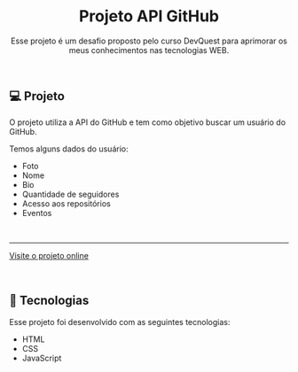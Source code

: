 <h1 align="center"> Projeto API GitHub  </h1>

<p align="center">
Esse projeto é um desafio proposto pelo curso DevQuest para aprimorar os meus conhecimentos nas tecnologias WEB. <br/>
</p>
<br>

## 💻 Projeto

O projeto utiliza a API do GitHub e tem como objetivo buscar um usuário do GitHub.

Temos alguns dados do usuário:
- Foto
- Nome
- Bio
- Quantidade de seguidores
- Acesso aos repositórios
- Eventos

<br>

---
[Visite o projeto online](https://github.com/Vyktuur/quest-js-avancado/deployments/activity_log?environment=github-pages)

<br>

## 🚀 Tecnologias

Esse projeto foi desenvolvido com as seguintes tecnologias:

- HTML
- CSS
- JavaScript

